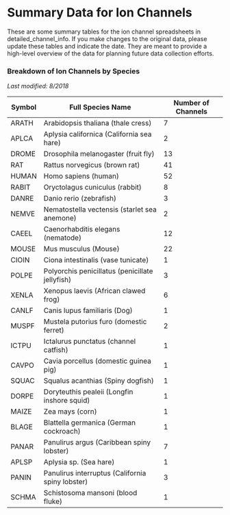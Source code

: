 # Summary Data for Ion Channels
These are some summary tables for the ion channel spreadsheets
in detailed_channel_info.  If you make changes to the original data, please update these tables and indicate the date.  They are meant to provide a high-level overview of the data for planning future data collection efforts.  

### Breakdown of Ion Channels by Species
_Last modified: 8/2018_

| Symbol | Full Species Name | Number of Channels |
|----|---|---|
| ARATH	| Arabidopsis thaliana (thale cress) |	7 |
| APLCA	| Aplysia californica (California sea hare) |	2 |
| DROME	| Drosophila melanogaster (fruit fly) |	13 |
| RAT	| Rattus norvegicus (brown rat) |	41 |
| HUMAN	| Homo sapiens (human) |	52 |
| RABIT	| Oryctolagus cuniculus (rabbit) |	8 |
| DANRE	| Danio rerio (zebrafish) |	3 |
| NEMVE	| Nematostella vectensis (starlet sea anemone) |	2 |
| CAEEL	| Caenorhabditis elegans (nematode) |	12 |
| MOUSE	| Mus musculus (Mouse) |	22 |
| CIOIN	| Ciona intestinalis (vase tunicate) |	1 |
| POLPE	| Polyorchis penicillatus (penicillate jellyfish) |	3 |
| XENLA	| Xenopus laevis (African clawed frog) |	6 |
| CANLF	| Canis lupus familiaris (Dog) |	1 |
| MUSPF	| Mustela putorius furo (domestic ferret) |	2 |
| ICTPU	| Ictalurus punctatus (channel catfish) |	1 |
| CAVPO	| Cavia porcellus (domestic guinea pig) |	1 |
| SQUAC	| Squalus acanthias (Spiny dogfish) |	1 |
| DORPE	| Doryteuthis pealeii (Longfin inshore squid) |	1 |
| MAIZE	| Zea mays (corn) |	1 |
| BLAGE	| Blattella germanica (German cockroach) |	1 |
| PANAR	| Panulirus argus (Caribbean spiny lobster) |	7 |
| APLSP	| Aplysia sp. (Sea hare) |	1 |
| PANIN	| Panulirus interruptus (California spiny lobster) |	3 |
| SCHMA	| Schistosoma mansoni (blood fluke) |	1 |
